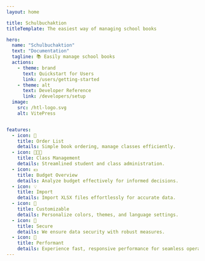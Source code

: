 ```yaml
---
layout: home

title: Schulbuchaktion
titleTemplate: The easiest way of managing school books

hero:
  name: "Schulbuchaktion"
  text: "Documentation"
  tagline: 📚 Easily manage school books
  actions:
    - theme: brand
      text: Quickstart for Users
      link: /users/getting-started
    - theme: alt
      text: Developer Reference
      link: /developers/setup
  image:
    src: /htl-logo.svg
    alt: VitePress


features:
  - icon: 📑
    title: Order List
    details: Simple book ordering, manage classes efficiently.
  - icon: 👩‍👧‍👦
    title: Class Management
    details: Streamlined student and class administration.
  - icon: 💵
    title: Budget Overview
    details: Analyze budget effectively for informed decisions.
  - icon: 💡
    title: Import
    details: Import XLSX files effortlessly for accurate data.
  - icon: 🎨
    title: Customizable
    details: Personalize colors, themes, and language settings.
  - icon: 🔐
    title: Secure
    details: We ensure data security with robust measures.
  - icon: 🚀
    title: Performant
    details: Experience fast, responsive performance for seamless operations.
---
```


<script setup>
import {
  VPTeamPage,
  VPTeamPageTitle,
  VPTeamMembers,
  VPTeamPageSection
} from "vitepress/theme"

const members = [
  {
    avatar: "https://github.com/Dino-Kupinic.png",
    name: "Dino Kupinic",
    title: "Full Stack Developer + Scrum Master",
    links: [
      { icon: "github", link: "https://github.com/Dino-Kupinic" },
      { icon: "twitter", link: "https://x.com/DinoKupinic" }
    ]
  },
  {
    avatar: "https://github.com/MPloier.png",
    name: "Michael Ploier",
    title: "Backend Developer",
    links: [
      { icon: "github", link: "https://github.com/MPloier" },
    ]
  },
  {
    avatar: "https://github.com/PhyToN-xD.png",
    name: "Lukas Bauer",
    title: "Backend Developer",
    links: [
      { icon: "github", link: "https://github.com/PhyToN-xD" },
    ]
  },
  {
    avatar: "https://github.com/dsamhabe.png",
    name: "Daniel Samhaber",
    title: "Frontend Developer",
    links: [
      { icon: "github", link: "https://github.com/dsamhabe" },
    ]
  },
  {
    avatar: "https://github.com/Neuery17Alt.png",
    name: "Jannick Angerer",
    title: "Frontend Developer",
    links: [
      { icon: "github", link: "https://github.com/Neuery17Alt" },
    ]
  },
]

const partners = [
  {
    avatar: "https://github.com/mrohrweck.png",
    name: "Monika Rohrweck",
    title: "Project Owner",
    org: "HTL Steyr",
    orgLink: "https://www.htl-steyr.ac.at/",
    links: [
      { icon: "github", link: "https://github.com/mrohrweck" },
    ]
  },
  {
    avatar: "https://github.com/prathgeb.png",
    name: "Peter Rathgeb",
    title: "Technical Advisor",
    org: "HTL Steyr",
    orgLink: "https://www.htl-steyr.ac.at/",
    links: [
      { icon: "github", link: "https://github.com/prathgeb" },
    ]
  },
  {
    avatar: "https://api.dicebear.com/8.x/identicon/svg?seed=SCAN&backgroundColor=ffffff",
    name: "Anja Schneiderbauer",
    org: "HTL Steyr",
    orgLink: "https://www.htl-steyr.ac.at/",
    title: "External Client",
  },
  {
    avatar: "https://api.dicebear.com/8.x/identicon/svg?seed=RABS&backgroundColor=ffffff",
    name: "Stefan Raberger",
    org: "HTL Steyr",
    orgLink: "https://www.htl-steyr.ac.at/",
    title: "External Client",
  },
]

</script>

<VPTeamPage>
  <VPTeamPageTitle>
    <template #title>Our Team</template>
    <template #lead>A team of passionate developers</template>
  </VPTeamPageTitle>
  <VPTeamMembers :members="members" />
</VPTeamPage>

<VPTeamPage>
  <VPTeamPageTitle>
    <template #title>Partners</template>
  </VPTeamPageTitle>
  <VPTeamMembers :members="partners" />
</VPTeamPage>

<style>
:root {
  --vp-home-hero-name-color: transparent;
  --vp-home-hero-name-background: -webkit-linear-gradient(120deg, #086dcb 30%, #1dbef3);

  --vp-home-hero-image-background-image: linear-gradient(-45deg, #242a3b 50%, #428faf 50%);
  --vp-home-hero-image-filter: blur(44px);
}

.dark {
  --vp-c-gutter: #28282d;
}

@media (min-width: 640px) {
  :root {
    --vp-home-hero-image-filter: blur(56px);
  }
}

@media (min-width: 960px) {
  :root {
    --vp-home-hero-image-filter: blur(68px);
  }
}
</style>

